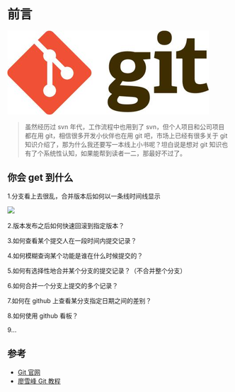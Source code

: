 # 前言

![前言](./assets/git.jpeg)

> 虽然经历过 svn 年代，工作流程中也用到了 svn，但个人项目和公司项目都在用 git，相信很多开发小伙伴也在用 git 吧，市场上已经有很多关于 git 知识介绍了，那为什么我还要写一本线上小书呢？坦白说是想对 git 知识也有了个系统性认知，如果能帮到读者一二，那最好不过了。

## 你会 get 到什么

1.分支看上去很乱，合并版本后如何以一条线时间线显示

<image src="./assets/repo.merge.pms.png" height="300" />

2.版本发布之后如何快速回滚到指定版本？

3.如何查看某个提交人在一段时间内提交记录？

4.如何模糊查询某个功能是谁在什么时候提交的？

5.如何有选择性地合并某个分支的提交记录？（不合并整个分支）

6.如何合并一个分支上提交的多个记录？

7.如何在 github 上查看某分支指定日期之间的差别？

8.如何使用 github 看板？

9...

## 参考

- [Git 官网](https://git-scm.com/book/zh/v1/Git-%E5%9F%BA%E7%A1%80-%E6%92%A4%E6%B6%88%E6%93%8D%E4%BD%9C)
- [廖雪峰 Git 教程](https://www.liaoxuefeng.com/wiki/896043488029600)